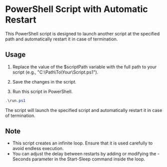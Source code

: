 # PowerShell Script with Automatic Restart
This PowerShell script is designed to launch another script at the specified path and automatically restart it in case of termination.

## Usage
1. Replace the value of the $scriptPath variable with the full path to your script (e.g., "C:\Path\To\Your\Script.ps1").

2. Save the changes in the script.

3. Run this script in PowerShell.

```powershell
.\run.ps1
```

The script will launch the specified script and automatically restart it in case of termination.

## Note
- This script creates an infinite loop. Ensure that it is used carefully to avoid endless execution.
- You can adjust the delay between restarts by adding or modifying the -Seconds parameter in the Start-Sleep command inside the loop.
